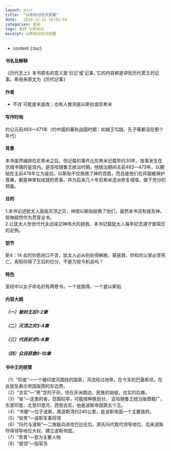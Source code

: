 ```yaml
---
layout: post
title:  "以斯帖记经文提要"
date:   2018-12-12 16:05:54
categories: 圣经
tags: 圣经 以斯帖记
excerpt: 以斯帖记经文提要
---
```


* content
{:toc}

#### 书名及解释
《历代志上》本书原名的意义是‘日记’或‘记事，’它的内容都是讲到历代君王的记事。希伯来原文为《历代记事》

#### 作者
- 不详  可能是末底改；也有人推测是以斯拉或尼希米


#### 写作时地
约公元前483—471年（约中国的春秋战国时期：如越王勾践、孔子等都活在那个年代）

#### 背景
本书虽然编排在尼希米之后，但记载的事件比尼希米记载早约30年，故事发生在京城书珊的皇宫内。是亚哈随鲁王统治时期，他统治期间主前483—473年，以期贴在主前478年立为皇后。以斯贴不仅挽救了神的百姓，而且是他们在异国被保护尊重，都是神掌权成就的奇事。并为后来几十年尼希米选派修复城墙，做下充分的预备。



#### 目的
1.本书记述犹太人面临灭顶之灾，神借以斯贴拯救了他们，虽然本书没有提及神，但神超然作为贯穿全书。<br>
2.让犹太人世世代代永远铭记神伟大的拯救，本书记载犹太人每年纪念遵守普珥日的定例。<br>

#### 钥节
斯4：14 此时你若闭口不言，犹太人必从别处得解脱，蒙拯救，你和你父家必至死亡，焉知你得了王后的位分，不是为现今机会吗？

#### 特色
圣经中以女子命名的有两卷书。一个是路得、一个是以斯贴

#### 内容大纲

##### （一）被封王后1-2章
##### （二）灭顶之灾3-4章
##### （三）代民祈求5-8章
##### （四）众民获救9-10章

#### 书中王的统管
（1）“印度“—一个被印度河围绕的国家，河流经过地带，在今天的巴基斯坦，在此提及表示帝国版图的东边界。<br>
（2）“古实“—”黑“含的子孙，住在非洲南边，民族的始祖，古实的后裔。<br>
（3）“省“—这里的省，范围较窄，可能按种族划分。
亚哈随鲁王统治版图极广，东至印度，北至印度河，西至古实，他是波斯帝国第五个王。<br>
（4）“书珊“—位于波斯，离波斯湾约240公里，是波斯帝国一个主要首府。<br>
（5）“权贵“—波斯军事将领<br>
（6）“玛代与波斯“—二族联兵进攻巴比伦后，原先玛代取代领导地位，后来波斯夺得领导地位大权，建立波斯帝国。<br>
（7）“贵胄“—意为主要人物<br>
（8）“首领“—指官员









